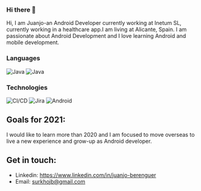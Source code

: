 ### Hi there 👋
Hi, I am Juanjo-an Android Developer currently working at Inetum SL, currently working in a healthcare app.I am living at Alicante, Spain. I am passionate about Android Development and I love learning Android and mobile development.

### Languages
![Java](https://img.shields.io/badge/-Java-000?&logo=Java&logoColor=007396)
![Java](https://img.shields.io/badge/-Kotlin-000?&logo=Kotlin&logoColor=007396)

### Technologies

![CI/CD](https://img.shields.io/badge/-CI%2FCD-000?&logo=CircleCI&logoColor=888)
![Jira](https://img.shields.io/badge/-Jira-000?&logo=Jira-Software&logoColor=0052CC)
![Android](https://img.shields.io/badge/-Android-000?&logo=Android)

## Goals for 2021:
I would like to learn more than 2020 and I am focused to move overseas to live a new experience and grow-up as Android developer.

## Get in touch:
- Linkedin: https://www.linkedin.com/in/juanjo-berenguer
- Email: surkhojb@gmail.com
